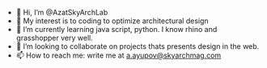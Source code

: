- 👋 Hi, I’m @AzatSkyArchLab
- 👀 My interest is to coding to optimize architectural design
- 🌱 I’m currently learning java script, python. I know rhino and grasshopper very well.
- 💞️ I’m looking to collaborate on projects thats presents design in the web.
- 📫 How to reach me: write me at a.ayupov@skyarchmag.com
